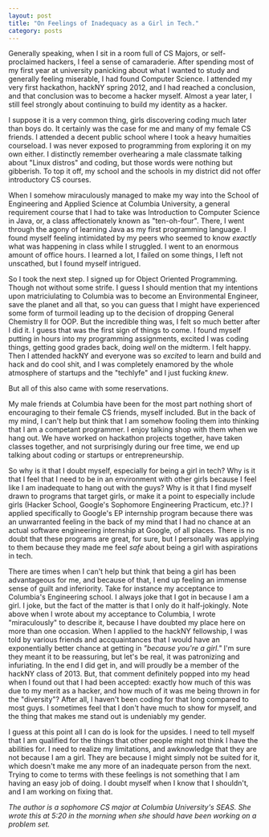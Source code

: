 ```yaml
---
layout: post
title: "On Feelings of Inadequacy as a Girl in Tech."
category: posts
---
```


Generally speaking, when I sit in a room full of CS Majors, or self-proclaimed hackers, I feel a sense of camaraderie. After spending most of my first year at university panicking about what I wanted to study and generally feeling miserable, I had found Computer Science. I attended my very first hackathon, hackNY spring 2012, and I had reached a conclusion, and that conclusion was to become a hacker myself. Almost a year later, I still feel strongly about continuing to build my identity as a hacker.

I suppose it is a very common thing, girls discovering coding much later than boys do. It certainly was the case for me and many of my female CS friends. I attended a decent public school where I took a heavy humaities courseload. I was never exposed to programming from exploring it on my own either. I distinctly remember overhearing a male classmate talking about "Linux distros" and coding, but those words were nothing but gibberish. To top it off, my school and the schools in my district did not offer introductory CS courses.

When I somehow miraculously managed to make my way into the School of Engineering and Applied Science at Columbia University, a general requirement course that I had to take was Introduction to Computer Science in Java, or, a class affectionately known as "ten-oh-four". There, I went through the agony of learning Java as my first programming language. I found myself feeling intimidated by my peers who seemed to know *exactly* what was happening in class while I struggled. I went to an enormous amount of office hours. I learned a lot, I failed on some things, I left not unscathed, but I found myself intrigued. 

So I took the next step. I signed up for Object Oriented Programming. Though not without some strife. I guess I should mention that my intentions upon matriciulating to Columbia was to become an Environmental Engineer, save the planet and all that, so you can guess that I might have experienced some form of turmoil leading up to the decision of dropping General Chemistry II for OOP. But the incredible thing was, I felt so much better after I did it. I guess that was the first sign of things to come. I found myself putting in hours into my programming assignments, excited I was coding things, getting good grades back, doing *well* on the midterm. I felt happy. Then I attended hackNY and everyone was so *excited* to learn and build and hack and do cool shit, and I was completely enamored by the whole atmosphere of startups and the "techlyfe" and I just fucking *knew*.

But all of this also came with some reservations. 

My male friends at Columbia have been for the most part nothing short of encouraging to their female CS friends, myself included. But in the back of my mind, I can't help but think that I am somehow fooling them into thinking that I am a competant programmer. I enjoy talking shop with them when we hang out. We have worked on hackathon projects together, have taken classes together, and not surprisingly during our free time, we end up talking about coding or startups or entrepreneurship.

So why is it that I doubt myself, especially for being a girl in tech? Why is it that I feel that I need to be in an environment with other girls because I feel like I am inadequate to hang out with the guys? Why is it that I find myself drawn to programs that target girls, or make it a point to especially include girls (Hacker School, Google's Sophomore Engineering Practicum, etc.)? I applied specifically to Google's EP internship program because there was an unwarranted feeling in the back of my mind that I had no chance at an actual software engineering internship at Google, of all places. There is no doubt that these programs are great, for sure, but I personally was applying to them because they made me feel *safe* about being a girl with aspirations in tech.

There are times when I can't help but think that being a girl has been advantageous for me, and because of that, I end up feeling an immense sense of guilt and inferiority. Take for instance my acceptance to Columbia's Engineering school. I always joke that I got in because I am a girl. I joke, but the fact of the matter is that I only do it half-jokingly. Note above when I wrote about my acceptance to Columbia, I wrote "miraculously" to describe it, because I have doubted my place here on more than one occasion. When I applied to the hackNY fellowship, I was told by various friends and accquaintances that I would have an exponentially better chance at getting in *"because you're a girl."* I'm sure they meant it to be reassuring, but let's be real, it was patronizing and infuriating. In the end I did get in, and will proudly be a member of the hackNY class of 2013. But, that comment definitely popped into my head when I found out that I had been accepted: exactly how much of this was due to my merit as a hacker, and how much of it was me being thrown in for the "diversity"? After all, I haven't been coding for that long compared to most guys. I sometimes feel that I don't have much to show for myself, and the thing that makes me stand out is undeniably my gender.

I guess at this point all I can do is look for the upsides. I need to tell myself that I am qualified for the things that other people might not think I have the abilities for. I need to realize my limitations, and awknowledge that they are not because I am a girl. They are because I might simply not be suited for it, which doesn't make me any more of an inadequate person from the next. Trying to come to terms with these feelings is not something that I am having an easy job of doing. I doubt myself when I know that I shouldn't, and I am working on fixing that.

*The author is a sophomore CS major at Columbia University's SEAS. She wrote this at 5:20 in the morning when she should have been working on a problem set.*